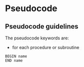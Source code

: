 # Pseudocode

## Pseudocode guidelines
The pseudocode keywords are:

* for each procedure or subroutine
```
BEGIN name
END name
```



